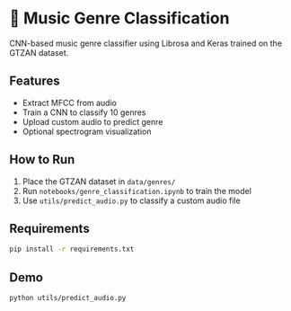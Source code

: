 
# 🎵 Music Genre Classification

CNN-based music genre classifier using Librosa and Keras trained on the GTZAN dataset.

## Features
- Extract MFCC from audio
- Train a CNN to classify 10 genres
- Upload custom audio to predict genre
- Optional spectrogram visualization

## How to Run
1. Place the GTZAN dataset in `data/genres/`
2. Run `notebooks/genre_classification.ipynb` to train the model
3. Use `utils/predict_audio.py` to classify a custom audio file

## Requirements
```bash
pip install -r requirements.txt
```

## Demo
```bash
python utils/predict_audio.py
```
